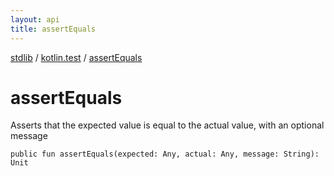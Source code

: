 ```yaml
---
layout: api
title: assertEquals
---
```

[stdlib](../index.html) / [kotlin.test](index.html) / [assertEquals](assertEquals.html)

# assertEquals
Asserts that the expected value is equal to the actual value, with an optional message
```
public fun assertEquals(expected: Any, actual: Any, message: String): Unit
```

